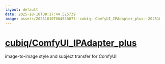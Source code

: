 ```yaml
---
layout: default
date: 2025-10-10T08:17:44.525739
image: assets/20251010T064530077--cubiq--ComfyUI_IPAdapter_plus--20251010T065045943--cropped.png
---
```


# [cubiq/ComfyUI_IPAdapter_plus](https://github.com/cubiq/ComfyUI_IPAdapter_plus)

image-to-image style and subject transfer for ComfyUI
